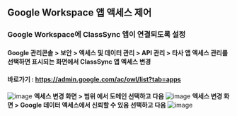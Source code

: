 ##  Google Workspace 앱 액세스 제어
### Google Workspace에 ClassSync 앱이 연결되도록 설정

#### Google 관리콘솔 > 보안 > 엑세스 및 데이터 관리 > API 관리 > 타사 앱 엑세스 관리를 선택하면 표시되는 화면에서 ClassSync 앱 엑세스 변경 
#### 바로가기 : https://admin.google.com/ac/owl/list?tab=apps

![image](https://github.com/ClassSync/K12/assets/16409151/ca1d8d21-8450-4ec0-a257-56a5927fbd25)
**엑세스 변경 화면 > 범위 에서 도메인 선택하고 다음**
![image](https://github.com/ClassSync/K12/assets/16409151/0c5c09b1-fca9-4fe7-ada8-bc6c29411b9a)
**엑세스 변경 화면 > Google 데이터 엑세스에서 신뢰할 수 있음 선택하고 다음**
![image](https://github.com/ClassSync/K12/assets/16409151/0fd76c1b-dfa3-4e41-b47d-a420e2440d00)

